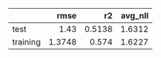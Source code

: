 |          |   rmse |     r2 |   avg_nll |
|:---------|-------:|-------:|----------:|
| test     | 1.43   | 0.5138 |    1.6312 |
| training | 1.3748 | 0.574  |    1.6227 |